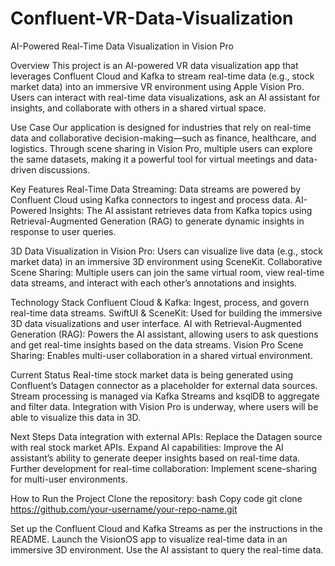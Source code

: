 # Confluent-VR-Data-Visualization

AI-Powered Real-Time Data Visualization in Vision Pro

Overview
This project is an AI-powered VR data visualization app that leverages Confluent Cloud and Kafka to stream real-time data (e.g., stock market data) into an immersive VR environment using Apple Vision Pro. Users can interact with real-time data visualizations, ask an AI assistant for insights, and collaborate with others in a shared virtual space.

Use Case
Our application is designed for industries that rely on real-time data and collaborative decision-making—such as finance, healthcare, and logistics. Through scene sharing in Vision Pro, multiple users can explore the same datasets, making it a powerful tool for virtual meetings and data-driven discussions.

Key Features
Real-Time Data Streaming: Data streams are powered by Confluent Cloud using Kafka connectors to ingest and process data.
AI-Powered Insights: The AI assistant retrieves data from Kafka topics using Retrieval-Augmented Generation (RAG) to generate dynamic insights in response to user queries.

3D Data Visualization in Vision Pro: Users can visualize live data (e.g., stock market data) in an immersive 3D environment using SceneKit.
Collaborative Scene Sharing: Multiple users can join the same virtual room, view real-time data streams, and interact with each other’s annotations and insights.

Technology Stack
Confluent Cloud & Kafka: Ingest, process, and govern real-time data streams.
SwiftUI & SceneKit: Used for building the immersive 3D data visualizations and user interface.
AI with Retrieval-Augmented Generation (RAG): Powers the AI assistant, allowing users to ask questions and get real-time insights based on the data streams.
Vision Pro Scene Sharing: Enables multi-user collaboration in a shared virtual environment.

Current Status
Real-time stock market data is being generated using Confluent’s Datagen connector as a placeholder for external data sources.
Stream processing is managed via Kafka Streams and ksqlDB to aggregate and filter data.
Integration with Vision Pro is underway, where users will be able to visualize this data in 3D.

Next Steps
Data integration with external APIs: Replace the Datagen source with real stock market APIs.
Expand AI capabilities: Improve the AI assistant’s ability to generate deeper insights based on real-time data.
Further development for real-time collaboration: Implement scene-sharing for multi-user environments.

How to Run the Project
Clone the repository:
bash
Copy code
git clone https://github.com/your-username/your-repo-name.git

Set up the Confluent Cloud and Kafka Streams as per the instructions in the README.
Launch the VisionOS app to visualize real-time data in an immersive 3D environment.
Use the AI assistant to query the real-time data.
